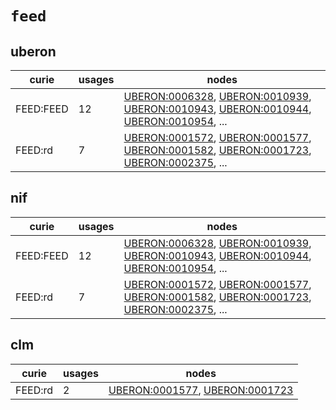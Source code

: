 # `feed`

## uberon

| curie     |   usages | nodes                                                                                                                                                                                                                                                                                                                                    |
|-----------|----------|------------------------------------------------------------------------------------------------------------------------------------------------------------------------------------------------------------------------------------------------------------------------------------------------------------------------------------------|
| FEED:FEED |       12 | [UBERON:0006328](http://purl.obolibrary.org/obo/UBERON_0006328), [UBERON:0010939](http://purl.obolibrary.org/obo/UBERON_0010939), [UBERON:0010943](http://purl.obolibrary.org/obo/UBERON_0010943), [UBERON:0010944](http://purl.obolibrary.org/obo/UBERON_0010944), [UBERON:0010954](http://purl.obolibrary.org/obo/UBERON_0010954), ... |
| FEED:rd   |        7 | [UBERON:0001572](http://purl.obolibrary.org/obo/UBERON_0001572), [UBERON:0001577](http://purl.obolibrary.org/obo/UBERON_0001577), [UBERON:0001582](http://purl.obolibrary.org/obo/UBERON_0001582), [UBERON:0001723](http://purl.obolibrary.org/obo/UBERON_0001723), [UBERON:0002375](http://purl.obolibrary.org/obo/UBERON_0002375), ... |

## nif

| curie     |   usages | nodes                                                                                                                                                                                                                                                                                                                                    |
|-----------|----------|------------------------------------------------------------------------------------------------------------------------------------------------------------------------------------------------------------------------------------------------------------------------------------------------------------------------------------------|
| FEED:FEED |       12 | [UBERON:0006328](http://purl.obolibrary.org/obo/UBERON_0006328), [UBERON:0010939](http://purl.obolibrary.org/obo/UBERON_0010939), [UBERON:0010943](http://purl.obolibrary.org/obo/UBERON_0010943), [UBERON:0010944](http://purl.obolibrary.org/obo/UBERON_0010944), [UBERON:0010954](http://purl.obolibrary.org/obo/UBERON_0010954), ... |
| FEED:rd   |        7 | [UBERON:0001572](http://purl.obolibrary.org/obo/UBERON_0001572), [UBERON:0001577](http://purl.obolibrary.org/obo/UBERON_0001577), [UBERON:0001582](http://purl.obolibrary.org/obo/UBERON_0001582), [UBERON:0001723](http://purl.obolibrary.org/obo/UBERON_0001723), [UBERON:0002375](http://purl.obolibrary.org/obo/UBERON_0002375), ... |

## clm

| curie   |   usages | nodes                                                                                                                            |
|---------|----------|----------------------------------------------------------------------------------------------------------------------------------|
| FEED:rd |        2 | [UBERON:0001577](http://purl.obolibrary.org/obo/UBERON_0001577), [UBERON:0001723](http://purl.obolibrary.org/obo/UBERON_0001723) |

